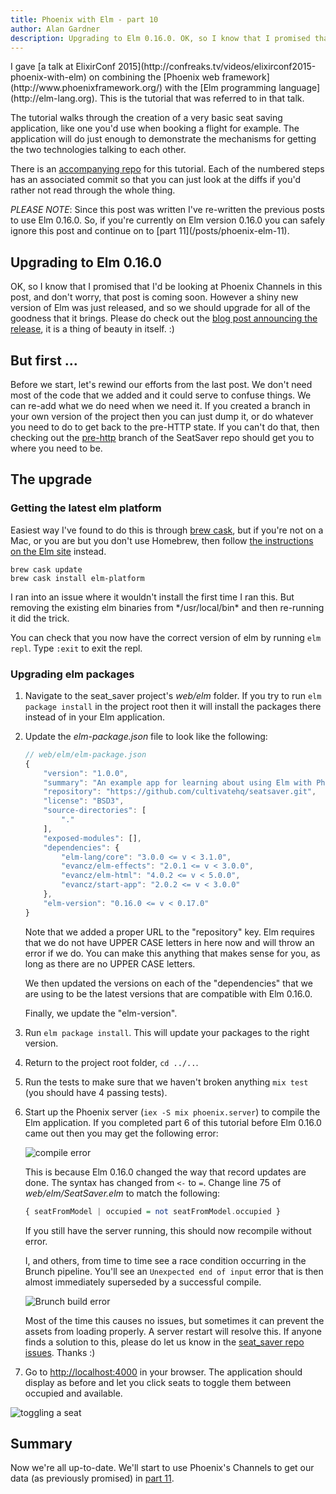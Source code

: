 ```yaml
---
title: Phoenix with Elm - part 10
author: Alan Gardner
description: Upgrading to Elm 0.16.0. OK, so I know that I promised that I'd be looking at Phoenix Channels in this post, and don't worry, that post is coming soon. However a shiny new version of Elm was just released, and so we should upgrade for all of the goodness that it brings.
---
```


<section class="callout">
  I gave [a talk at ElixirConf 2015](http://confreaks.tv/videos/elixirconf2015-phoenix-with-elm) on combining the [Phoenix web framework](http://www.phoenixframework.org/) with the [Elm programming language](http://elm-lang.org). This is the tutorial that was referred to in that talk.

  The tutorial walks through the creation of a very basic seat saving application, like one you'd use when booking a flight for example. The application will do just enough to demonstrate the mechanisms for getting the two technologies talking to each other.

  There is an [accompanying repo](https://github.com/CultivateHQ/seat_saver) for this tutorial. Each of the numbered steps has an associated commit so that you can just look at the diffs if you'd rather not read through the whole thing.
</section>

<section class="callout">
  <em>PLEASE NOTE</em>: Since this post was written I've re-written the previous posts to use Elm 0.16.0. So, if you're currently on Elm version 0.16.0 you can safely ignore this post and continue on to [part 11](/posts/phoenix-elm-11).
</section>

## Upgrading to Elm 0.16.0

OK, so I know that I promised that I'd be looking at Phoenix Channels in this post, and don't worry, that post is coming soon. However a shiny new version of Elm was just released, and so we should upgrade for all of the goodness that it brings. Please do check out the [blog post announcing the release](http://elm-lang.org/blog/compilers-as-assistants), it is a thing of beauty in itself. :)


## But first ...

Before we start, let's rewind our efforts from the last post. We don't need most of the code that we added and it could serve to confuse things. We can re-add what we do need when we need it. If you created a branch in your own version of the project then you can just dump it, or do whatever you need to do to get back to the pre-HTTP state. If you can't do that, then checking out the [pre-http](https://github.com/CultivateHQ/seat_saver/tree/pre-http) branch of the SeatSaver repo should get you to where you need to be.


## The upgrade

### Getting the latest elm platform

Easiest way I've found to do this is through [brew cask](http://caskroom.io/), but if you're not on a Mac, or you are but you don't use Homebrew, then follow [the instructions on the Elm site](http://elm-lang.org/install) instead.

```
brew cask update
brew cask install elm-platform
```

<div class="callout">
  I ran into an issue where it wouldn't install the first time I ran this. But removing the existing elm binaries from */usr/local/bin* and then re-running it did the trick.
</div>

You can check that you now have the correct version of elm by running `elm repl`. Type `:exit` to exit the repl.

### Upgrading elm packages

1. Navigate to the seat_saver project's *web/elm* folder. If you try to run `elm package install` in the project root then it will install the packages there instead of in your Elm application.
2. Update the *elm-package.json* file to look like the following:

    ```javascript
    // web/elm/elm-package.json
    {
        "version": "1.0.0",
        "summary": "An example app for learning about using Elm with Phoenix",
        "repository": "https://github.com/cultivatehq/seatsaver.git",
        "license": "BSD3",
        "source-directories": [
            "."
        ],
        "exposed-modules": [],
        "dependencies": {
            "elm-lang/core": "3.0.0 <= v < 3.1.0",
            "evancz/elm-effects": "2.0.1 <= v < 3.0.0",
            "evancz/elm-html": "4.0.2 <= v < 5.0.0",
            "evancz/start-app": "2.0.2 <= v < 3.0.0"
        },
        "elm-version": "0.16.0 <= v < 0.17.0"
    }
    ```

    Note that we added a proper URL to the "repository" key. Elm requires that we do not have UPPER CASE letters in here now and will throw an error if we do. You can make this anything that makes sense for you, as long as there are no UPPER CASE letters.

    We then updated the versions on each of the "dependencies" that we are using to be the latest versions that are compatible with Elm 0.16.0.

    Finally, we update the "elm-version".

3. Run `elm package install`. This will update your packages to the right version.
4. Return to the project root folder, `cd ../..`.
5. Run the tests to make sure that we haven't broken anything `mix test` (you should have 4 passing tests).
6. Start up the Phoenix server (`iex -S mix phoenix.server`) to compile the Elm application. If you completed part 6 of this tutorial before Elm 0.16.0 came out then you may get the following error:

    ![compile error](/images/phoenix-elm/13.png)

    This is because Elm 0.16.0 changed the way that record updates are done. The syntax has changed from `<-` to `=`. Change line 75 of *web/elm/SeatSaver.elm* to match the following:

    ```haskell
    { seatFromModel | occupied = not seatFromModel.occupied }
    ```

    If you still have the server running, this should now recompile without error.

    <div class="callout">
        <p>
            I, and others, from time to time see a race condition occurring in the Brunch pipeline. You'll see an <code>Unexpected end of input</code> error that is then almost immediately superseded by a successful compile.
        </p>
        <img src="/images/phoenix-elm/14.png" alt="Brunch build error" />
        <p>
            Most of the time this causes no issues, but sometimes it can prevent the assets from loading properly. A server restart will resolve this. If anyone finds a solution to this, please do let us know in the <a href="https://github.com/CultivateHQ/seat_saver/issues">seat_saver repo issues</a>. Thanks :)
        </p>
    </div>

7. Go to <http://localhost:4000> in your browser. The application should display as before and let you click seats to toggle them between occupied and available.

  ![toggling a seat](/images/phoenix-elm/9.png)

## Summary

Now we're all up-to-date. We'll start to use Phoenix's Channels to get our data (as previously promised) in [part 11](/posts/phoenix-elm-11).
